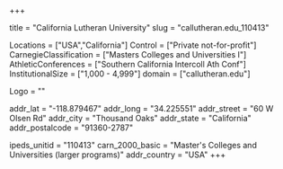 
+++

title = "California Lutheran University"
slug = "callutheran.edu_110413"

Locations = ["USA","California"]
Control = ["Private not-for-profit"]
CarnegieClassification = ["Masters Colleges and Universities I"]
AthleticConferences = ["Southern California Intercoll Ath Conf"]
InstitutionalSize = ["1,000 - 4,999"]
domain = ["callutheran.edu"]

Logo = ""

addr_lat = "-118.879467"
addr_long = "34.225551"
addr_street = "60 W Olsen Rd"
addr_city = "Thousand Oaks"
addr_state = "California"
addr_postalcode = "91360-2787"

ipeds_unitid = "110413"
carn_2000_basic = "Master's Colleges and Universities (larger programs)"
addr_country = "USA"
+++
    
